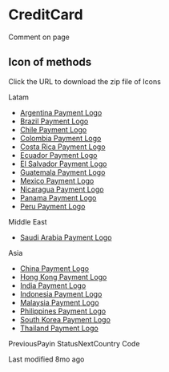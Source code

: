 # CreditCard

Comment on page

## Icon of methods

Click the URL to download the zip file of Icons



Latam

* ​[Argentina Payment Logo](https://res.pagsmile.com/lib/logo-ARG.zip)​
* ​[Brazil Payment Logo](https://res.pagsmile.com/lib/logo-BRA.zip)​
* ​[Chile Payment Logo](https://res.pagsmile.com/lib/logo-CHL.zip)​
* ​[Colombia Payment Logo](https://res.pagsmile.com/lib/logo-COL.zip)​
* ​[Costa Rica Payment Logo](https://res.pagsmile.com/lib/logo-CRI.zip)​
* ​[Ecuador Payment Logo](https://res.pagsmile.com/lib/logo-ECU.zip)​
* ​[El Salvador Payment Logo](https://res.pagsmile.com/lib/logo-SLV.zip)​
* ​[Guatemala Payment Logo](https://res.pagsmile.com/lib/logo-GTM.zip)​
* ​[Mexico Payment Logo](https://res.pagsmile.com/lib/logo-MEX.zip)​
* ​[Nicaragua Payment Logo](https://res.pagsmile.com/lib/logo-NIC.zip)​
* ​[Panama Payment Logo](https://res.pagsmile.com/lib/logo-PAN.zip)​
* ​[Peru Payment Logo](https://res.pagsmile.com/lib/logo-PER.zip)​



Middle East

* ​[Saudi Arabia Payment Logo](https://res.pagsmile.com/lib/logo-SAU.zip)​



Asia

* ​[China Payment Logo](https://res.pagsmile.com/lib/logo-CHN.zip)​
* ​[Hong Kong Payment Logo](https://res.pagsmile.com/lib/logo-HKG.zip)​
* ​[India Payment Logo](https://res.pagsmile.com/lib/logo-IND.zip)​
* ​[Indonesia Payment Logo](https://res.pagsmile.com/lib/logo-IDN.zip)​
* ​[Malaysia Payment Logo](https://res.pagsmile.com/lib/logo-MYS.zip)​
* ​[Philippines Payment Logo](https://res.pagsmile.com/lib/logo-PHL.zip)​
* ​[South Korea Payment Logo](https://res.pagsmile.com/lib/logo-KOR.zip)​
* ​[Thailand Payment Logo](https://res.pagsmile.com/lib/logo-THA.zip)​

PreviousPayin StatusNextCountry Code

Last modified 8mo ago
